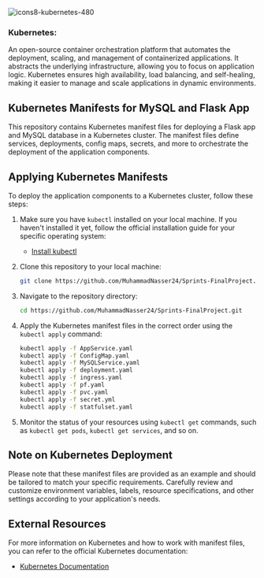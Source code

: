 
![icons8-kubernetes-480](https://github.com/MuhammadNasser24/Sprints-Final-Project/assets/121057828/f93327e7-b438-4c02-b496-765fc45b96a8)

 ### Kubernetes:
 An open-source container orchestration platform that automates the deployment, scaling, and management of containerized applications. It abstracts the underlying infrastructure, allowing you to focus on application logic. Kubernetes ensures high 
availability, load balancing, and self-healing, making it easier to manage and scale applications in dynamic environments.

## Kubernetes Manifests for MySQL and Flask App

This repository contains Kubernetes manifest files for deploying a Flask app and MySQL database in a Kubernetes cluster. The manifest files define services, deployments, config maps, secrets, and more to orchestrate the deployment of the application components.

## Applying Kubernetes Manifests

To deploy the application components to a Kubernetes cluster, follow these steps:

1. Make sure you have `kubectl` installed on your local machine. If you haven't installed it yet, follow the official installation guide for your specific operating system:

   - [Install kubectl](https://kubernetes.io/docs/tasks/tools/install-kubectl/)

2. Clone this repository to your local machine:

   ```sh
   git clone https://github.com/MuhammadNasser24/Sprints-FinalProject.git 
   ```

3. Navigate to the repository directory:

   ```sh
   cd https://github.com/MuhammadNasser24/Sprints-FinalProject.git
   ```

4. Apply the Kubernetes manifest files in the correct order using the `kubectl apply` command:

   ```sh
   kubectl apply -f AppService.yaml
   kubectl apply -f ConfigMap.yaml
   kubectl apply -f MySQLService.yaml
   kubectl apply -f deployment.yaml
   kubectl apply -f ingress.yaml
   kubectl apply -f pf.yaml
   kubectl apply -f pvc.yaml
   kubectl apply -f secret.yml
   kubectl apply -f statfulset.yaml
   ```

5. Monitor the status of your resources using `kubectl get` commands, such as `kubectl get pods`, `kubectl get services`, and so on.

## Note on Kubernetes Deployment

Please note that these manifest files are provided as an example and should be tailored to match your specific requirements. Carefully review and customize environment variables, labels, resource specifications, and other settings according to your application's needs.

## External Resources

For more information on Kubernetes and how to work with manifest files, you can refer to the official Kubernetes documentation:

- [Kubernetes Documentation](https://kubernetes.io/docs/)
